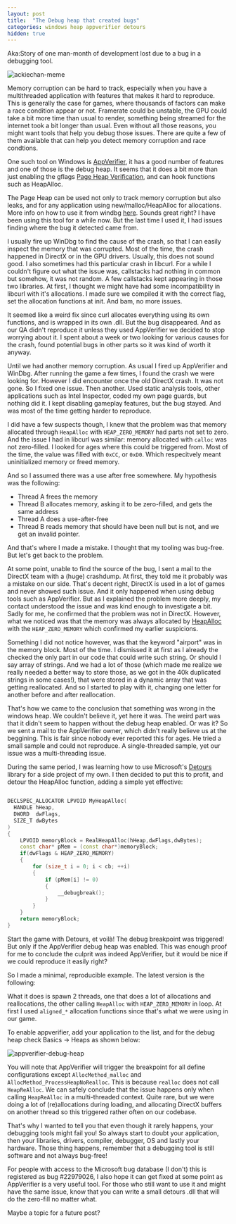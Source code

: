 ```yaml
---
layout: post
title:  "The Debug heap that created bugs"
categories: windows heap appverifier detours
hidden: true
---
```


Aka:Story of one man-month of development lost due to a bug in a debugging tool.

![ackiechan-meme](jackiechan-meme.jpg)

Memory corruption can be hard to track, especially when you have a multithreaded application with features that makes it hard to reproduce.
This is generally the case for games, where thousands of factors can make a race condition appear or not. Framerate could be unstable, the GPU could take a bit more time than usual to render, something being streamed for the internet took a bit longer than usual.
Even without all those reasons, you might want tools that help you debug those issues. 
There are quite a few of them available that can help you detect memory corruption and race condtions.

One such tool on Windows is [AppVerifier](https://docs.microsoft.com/en-us/windows-hardware/drivers/debugger/application-verifier), it has a good number of features and one of those is the debug heap. 
It seems that it does a bit more than just enabling the gflags [Page Heap Verification](https://docs.microsoft.com/en-us/windows-hardware/drivers/debugger/enable-page-heap), and can hook functions such as HeapAlloc.

The Page Heap can be used not only to track memory corruption but also leaks, and for any application using new/malloc/HeapAlloc for allocations. More info on how to use it from windbg [here](https://docs.microsoft.com/en-us/windows-hardware/drivers/debugger/-heap). 
Sounds great right? I have been using this tool for a while now. But the last time I used it, I had issues finding where the bug it detected came from.

I usually fire up WinDbg to find the cause of the crash, so that I can easily inspect the memory that was corrupted.
Most of the time, the crash happened in DirectX or in the GPU drivers. Usually, this does not sound good. I also sometimes had this particular crash in libcurl.
For a while I couldn't figure out what the issue was, callstacks had nothing in common but somehow, it was not random.
A few callstacks kept appearing in those two libraries. At first, I thought we might have had some incompatibility in libcurl with it's allocations. I made sure we compiled it with the correct flag, set the allocation functions at init. And bam, no more issues.

It seemed like a weird fix since curl allocates everything using its own functions, and is wrapped in its own .dll. 
But the bug disappeared. And as our QA didn't reproduce it unless they used AppVerifier we decided to stop worrying about it. I spent about a week or two looking for various causes for the crash, found potential bugs in other parts so it was kind of worth it anyway.

Until we had another memory corruption. As usual I fired up AppVerifier and WinDbg. After running the game a few times, I found the crash we were looking for. However I did encounter once the old DirectX crash. It was not gone.
So I fixed one issue. Then another. Used static analysis tools, other applications such as Intel Inspector, coded my own page guards, but nothing did it. I kept disabling gameplay features, but the bug stayed. And was most of the time getting harder to reproduce. 

I did have a few suspects though, I knew that the problem was that memory allocated through `HeapAlloc` with `HEAP_ZERO_MEMORY` had parts not set to zero. And the issue I had in libcurl was similar: memory allocated with `calloc` was not zero-filled.
I looked for ages where this could be triggered from. Most of the time, the value was filled with `0xCC`, or `0xD0`. Which respecitvely meant uninitialized memory or freed memory.

And so I assumed there was a use after free somewhere.
My hypothesis was the following:

- Thread A frees the memory
- Thread B allocates memory, asking it to be zero-filled, and gets the same address
- Thread A does a use-after-free
- Thread B reads memory that should have been null but is not, and we get an invalid pointer.

And that's where I made a mistake. I thought that my tooling was bug-free. But let's get back to the problem.

At some point, unable to find the source of the bug, I sent a mail to the DirectX team with a (huge) crashdump. At first, they told me it probably was a mistake on our side. That's decent right, DirectX is used in a lot of games and never showed such issue. And it only happened when using debug tools such as AppVerifier. 
But as I explained the problem more deeply, my contact understood the issue and was kind enough to investigate a bit. Sadly for me, he confirmed that the problem was not in DirectX. However, what we noticed was that the memory was always allocated by [HeapAlloc](https://docs.microsoft.com/en-us/windows/win32/api/heapapi/nf-heapapi-heapalloc) with the `HEAP_ZERO_MEMORY` which confirmed my earlier suspicions.

Something I did not notice however, was that the keyword "airport" was in the memory block. Most of the time. I dismissed it at first as I already the checked the only part in our code that could write such string. Or should I say array of strings. And we had a lot of those (which made me realize we really needed a better way to store those, as we got in the 40k duplicated strings in some cases!), that were stored in a dynamic array that was getting reallocated.
And so I started to play with it, changing one letter for another before and after reallocation.

That's how we came to the conclusion that something was wrong in the windows heap. We couldn't believe it, yet here it was.
The weird part was that it didn't seem to happen without the debug heap enabled. Or was it?
So we sent a mail to the AppVerifier owner, which didn't really believe us at the beggining. This is fair since nobody ever reported this for ages. He tried a small sample and could not reproduce. A single-threaded sample, yet our issue was a multi-threading issue.

During the same period, I was learning how to use Microsoft's [Detours](https://github.com/Microsoft/Detours) library for a side project of my own. I then decided to put this to profit, and detour the HeapAlloc function, adding a simple yet effective:

```cpp

DECLSPEC_ALLOCATOR LPVOID MyHeapAlloc(
  HANDLE hHeap,
  DWORD  dwFlags,
  SIZE_T dwBytes
)
{
    LPVOID memoryBlock = RealHeapAlloc(hHeap,dwFlags,dwBytes);
    const char* pMem = (const char*)memoryBlock;
    if(dwFlags & HEAP_ZERO_MEMORY)
    {
        for (size_t i = 0; i < cb; ++i)
        {
            if (pMem[i] != 0)
            {
                __debugbreak();
            }
        }
    }
    return memoryBlock;
}
```

Start the game with Detours, et voilà! The debug breakpoint was triggered! But only if the AppVerifier debug heap was enabled. This was enough proof for me to conclude the culprit was indeed AppVerifier, but it would be nice if we could reproduce it easily right?

So I made a minimal, reproducible example. The latest version is the following:

<script src="https://gist.github.com/Lectem/97f7687de4a4a763f9fd7ea0837fd750.js"></script>


What it does is spawn 2 threads, one that does a lot of allocations and reallocations, the other calling `HeapAlloc` with `HEAP_ZERO_MEMORY` in loop.
At first I used `aligned_*` allocation functions since that's what we were using in our game.

To enable appverifier, add your application to the list, and for the debug heap check Basics -> Heaps as shown below:

![appverifier-debug-heap](appverifier/appverifier-debug-heap.png)

You will note that AppVerifier will trigger the breakpoint for all define configurations except `AllocMethod_malloc` and `AllocMethod_ProcessHeapNoRealloc`. This is because `realloc` does not call `HeapReAlloc`. We can safely conclude that the issue happens only when calling `HeapReAlloc` in a multi-threaded context. Quite rare, but we were doing a lot of (re)allocations during loading, and allocating DirectX buffers on another thread so this triggered rather often on our codebase.  

That's why I wanted to tell you that even though it rarely happens, your debugging tools might fail you!
So always start to doubt your application, then your libraries, drivers, compiler, debugger, OS and lastly your hardware.
Those thing happens, remember that a debugging tool is still software and not always bug-free!

For people with access to the Microsoft bug database (I don't) this is registered as bug #22979026, I also hope it can get fixed at some point as AppVerifier is a very useful tool. For those who still want to use it and might have the same issue, know that you can write a small detours .dll that will do the zero-fill no matter what. 

Maybe a topic for a future post?


